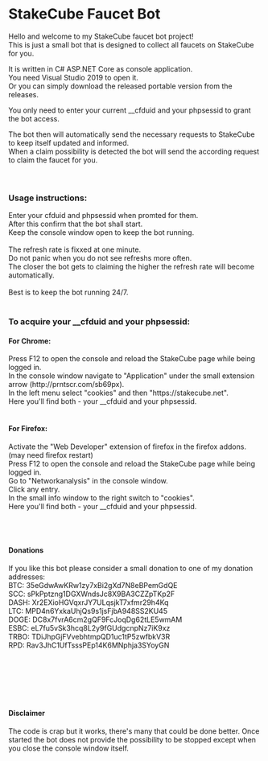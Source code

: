 # StakeCube Faucet Bot

Hello and welcome to my StakeCube faucet bot project!<br>
This is just a small bot that is designed to collect all faucets on StakeCube for you.<br>

It is written in C# ASP.NET Core as console application.<br>
You need Visual Studio 2019 to open it.<br>
Or you can simply download the released portable version from the releases.

You only need to enter your current __cfduid and your phpsessid to grant the bot access.

The bot then will automatically send the necessary requests to StakeCube to keep itself updated and informed.<br>
When a claim possibility is detected the bot will send the according request to claim the faucet for you.<br>
<br>
<br>


<h3>Usage instructions:</h3>
Enter your cfduid and phpsessid when promted for them.<br>
After this confirm that the bot shall start.<br>
Keep the console window open to keep the bot running.<br>
<br>
The refresh rate is fixxed at one minute.<br>
Do not panic when you do not see refreshs more often.<br>
The closer the bot gets to claiming the higher the refresh rate will become automatically.<br>
<br>
Best is to keep the bot running 24/7.<br>
<br>

<h3>To acquire your __cfduid and your phpsessid:</h3>
<h4>For Chrome:</h4>
Press F12 to open the console and reload the StakeCube page while being logged in.<br>
In the console window navigate to "Application" under the small extension arrow (http://prntscr.com/sb69px).<br>
In the left menu select "cookies" and then "https://stakecube.net".<br>
Here you'll find both - your __cfduid and your phpsessid.<br>
<br>

<h4>For Firefox:</h4>
Activate the "Web Developer" extension of firefox in the firefox addons. (may need firefox restart)<br>
Press F12 to open the console and reload the StakeCube page while being logged in.<br>
Go to "Networkanalysis" in the console window.<br>
Click any entry.<br>
In the small info window to the right switch to "cookies".<br>
Here you'll find both - your __cfduid and your phpsessid.<br>
<br><br><br>

<h4>Donations</h4>
If you like this bot please consider a small donation to one of my donation addresses:<br>
BTC: 35eGdwAwKRw1zy7xBi2gXd7N8eBPemGdQE<br>
SCC: sPkPptzng1DGXWndsJc8X9BA3CZZpTKp2F<br>
DASH: Xr2EXioHGVqxrJY7ULqsjkT7xfmr29h4Kq<br>
LTC: MPD4n6YxkaUhjQs9s1jsFjbA948SS2KU45<br>
DOGE: DC8x7fvrA6cm2gQF9FcJoqDg62tLE5wmAM<br>
ESBC: eL7fu5vSk3hcq8L2y9fGUdgcnpNz7iK9xz<br>
TRBO: TDiJhpGjFVvebhtmpQD1uc1tP5zwfbkV3R<br>
RPD: Rav3JhC1UfTsssPEp14K6MNphja3SYoyGN<br>

<br><br><br><br><br>
<h4>Disclaimer</h4>
The code is crap but it works, there's many that could be done better.
Once started the bot does not provide the possibility to be stopped except when you close the console window itself.
